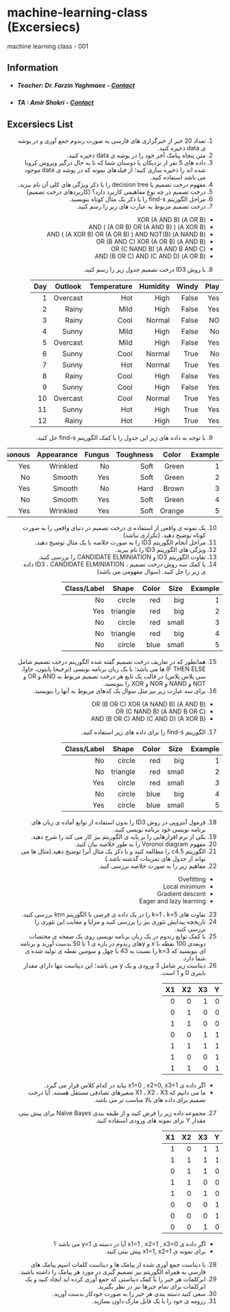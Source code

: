 # machine-learning-class (Excersiecs)
machine learning class - 001

## Information
* ##### Teacher: Dr. Farzin Yaghmaee - [Contact](mailto:f_yaghmaee@semnan.ac.ir)
* ##### TA : Amir Shokri - [Contact](mailto:amirshokri@semnan.ac.ir)

## Excersiecs List

<div dir="rtl">

1. تعداد 20 خبر از خبرگزاری های فارسی به صورت رندوم جمع آوری و در پوشه ی data ذخیره کنید.
2. متن پنجاه پیامک آخر خود را در پوشه ی data ذخیره کنید.
3. داده های 5 نفر از نزدیکان یا دوستان شما که تا به حال درگیر ویروس کرونا شده اند را ذخیره سازی کنید؛ از فیلدهای نمونه که در پوشه ی data موجود می باشد استفاده کنید.
4.	مفهوم درخت تصمیم یا  decision tree را با ذکر ویژگی های کلی آن نام ببرید.
5. درخت تصمیم در چه نوع مفاهیمی کاربرد دارد؟ (کاربردهای درخت تصمیم)
6. مراحل الگوریتم find-s را با ذکر یک مثال کوتاه بنویسید.
7. درخت تصمیم مربوط به عبارت های زیر را رسم کنید.
  - (A OR B) XOR (A AND B)
  - (A XOR B) AND ( (A OR B) OR (A AND B) )
  - (A NAND B) AND ( (A XOR B) OR (A OR B) ) AND NOT(B)
  - (A AND B) OR (B AND C) XOR (A OR B)
  - (A AND B AND C) OR (C NAND B)
  - (A OR B) AND (B OR C) AND (C AND D)
8. با روش ID3 درخت تصمیم جدول زیر را رسم کنید.

|     Play    |     Windy    |     Humidity    |     Temperature    |     Outlook     |     Day    |
|-------------|--------------|-----------------|--------------------|-----------------|------------|
|     Yes     |     False    |     High        |     Hot            |     Overcast    |     1      |
|     Yes     |     False    |     High        |     Mild           |     Rainy       |     2      |
|     NO      |     False    |     Normal      |     Cool           |     Rainy       |     3      |
|     No      |     False    |     High        |     Mild           |     Sunny       |     4      |
|     Yes     |     False    |     High        |     Mild           |     Overcast    |     5      |
|     No      |     True     |     Normal      |     Cool           |     Sunny       |     6      |
|     Yes     |     True     |     Normal      |     Hot            |     Sunny       |     7      |
|     Yes     |     False    |     High        |     Cool           |     Rainy       |     8      |
|     Yes     |     False    |     High        |     Cool           |     Sunny       |     9      |
|     Yes     |     True     |     Normal      |     Cool           |     Overcast    |     10     |
|     Yes     |     True     |     High        |     Hot            |     Sunny       |     11     |
|     Yes     |     True     |     High        |     Hot            |     Rainy       |     12     |

9. با توجه به داده های زیر این جدول را با کمک الگوریتم find-s حل کنید.
  
  
|     Example    |     Color     |     Toughness    |     Fungus    |     Appearance    |     Poisonous    |
|----------------|---------------|------------------|---------------|-------------------|------------------|
|     1          |     Green     |     Soft         |     No        |     Wrinkled      |     Yes          |
|     2          |     Green     |     Soft         |     Yes       |     Smooth        |     No           |
|     3          |     Brown     |     Hard         |     No        |     Smooth        |     Yes          |
|     4          |     Green     |     Soft         |     Yes       |     Smooth        |     No           |
|     5          |     Orange    |     Soft         |     Yes       |     Wrinkled      |     Yes          |
  
  
10. یک نمونه ی واقعی از استفاده ی درخت تصمیم در دنیای واقعی را به صورت کوتاه توضیح دهید. (تکراری نباشد)
11. مراحل انجام الگوریتم ID3 را به صورت خلاصه با یک مثال توضیح دهید.
12. ویژگی های الگوریتم ID3 را نام ببرید.
13. تفاوت الگوریتم ID3 و CANDIDATE ELMINIATION را بررسی کنید.
14. با کمک سه روش درخت تصمیم ، ID3 ، CANDIDATE ELMINIATION داده ی زیر را حل کنید. (سوال مفهومی می باشد)

|     Example    |     Size     |     Color    |     Shape       |     Class/Label    |
|----------------|--------------|--------------|-----------------|--------------------|
|     1          |     big      |     red      |     circle      |     No             |
|     2          |     big      |     red      |     triangle    |     Yes            |
|     3          |     small    |     red      |     circle      |     No             |
|     4          |     big      |     red      |     triangle    |     No             |
|     5          |     small    |     blue     |     circle      |     No             |
  
15. همانطور که در تعاریف درخت تصمیم گفته شده الگوریتم درخت تصمیم شامل IF THEN ELSE ها می باشد؛ با یک زبان برنامه نویسی (ترجیحا پایتون، جاوا، سی پلاس پلاس) در قالب یک تابع هر درخت تصمیم مربوط به AND و OR و NOT و NAND و NOR و XOR را بنویسید.
16. برای سه عبارت زیر نیز مثل سوال یک کدهای مربوط به آنها را بنویسید.
  -  (A AND B) OR (B OR C) XOR (A NAND B)
  -  (A AND B OR C) OR (C NAND B)
  -  (A XOR B) AND (B OR C) AND (C AND D)

17. الگوریتم find-s را برای داده های زیر استفاده کنید.

|     Example    |     Size     |     Color    |     Shape       |     Class/Label    |
|----------------|--------------|--------------|-----------------|--------------------|
|     1          |     big      |     red      |     circle      |     No             |
|     2          |     small    |     red      |     triangle    |     No             |
|     3          |     small    |     red      |     circle      |     Yes            |
|     4          |     big      |     blue     |     circle      |     No             |
|     5          |     small    |     blue     |     circle      |     Yes            |
  
18. فرمول آنتروپی در روش ID3 را بدون استفاده از توابع آماده ی زبان های برنامه نویسی خود برنامه نویسی کنید.
19. یکی از نرم افزارهایی را بر پایه ی الگوریتم بیز کار می کند را شرح دهید.
20. مفهوم Voronoi diagram را به طور خلاصه بیان کنید.
21. الگوریتم c4.5 را مطالعه کنید و با ذکر یک مثال آنرا توضیح دهید.(مثال ها می تواند از جدول های تمرینات گذشته باشد.)
22. مفاهیم زیر را به صورت خلاصه بررسی کنید.
  -	Ovefitting
  -	Local minimum
  -	Gradient descent
  -	Eager and lazy learning

 23. تفاوت های k=1 ، k=5 را در یک داده ی فرضی با الگوریتم knn بررسی کنید.
 24. تاریخچه پیدایش تئوری بیز را بررسی کنید و مزایا و معایب این تئوری را بررسی کنید.
 25. با کمک توابع رندوم در یک زبان برنامه نویسی روی یک صفحه ی مختصات دوبعدی 100 نقطه با x و yهای رندوم در بازه ی 1 تا 50 بدست آورید و برنامه ای بنویسید که k=3 را نسبت به 43 یا چهل و سومین نقطه ی تولید شده ی شما دارد.
 26. دیتاست زیر شامل 3 ورودی و یک y می باشد؛ این دیتاست تنها دارای مقدار باینری 0 و 1 است.
  
|     Y    |     X3    |     X2    |     X1    |
|----------|-----------|-----------|-----------|
|     0    |     1     |     0     |     0     |
|     0    |     0     |     1     |     0     |
|     0    |     0     |     1     |     1     |
|     1    |     1     |     0     |     0     |
|     1    |     1     |     1     |     1     |
|     1    |     0     |     0     |     1     |
|     1    |     0     |     1     |     1     |
  
  - اگر داده ی x1=0 , x2=0, x3=1 بیاید در کدام کلاس قرار می گیرد.
  - ما می دانیم که X1 ، X2 ، X3 متغیرهای تصادفی مستقل هستند. آیا درخت تصمیم برای داده های بالا مناسب تر می باشد.
  
27. مجموعه داده زیر را فرض کنید و از طبقه بندی Naïve Bayes برای پیش بینی مقدار Y برای نمونه های ورودی استفاده کنید.
  
|     Y    |     X3    |     X2    |     X1    |
|----------|-----------|-----------|-----------|
|     1    |     1     |     0     |     1     |
|     1    |     1     |     1     |     1     |
|     0    |     1     |     1     |     0     |
|     0    |     0     |     1     |     1     |
|     0    |     1     |     0     |     1     |
|     1    |     0     |     0     |     0     |
|     1    |     0     |     0     |     0     |
|     0    |     1     |     0     |     0     |
  
  - اگر داده ی x1=1 , x2=1 , x3=0 آیا در دسته ی y=1 می باشد ؟
  - برای نمونه ی x1=1, x2=1 پیش بینی کنید.
  
28. با دیتاست جمع آوری شده از پیامک ها و دیتاست کلمات اسپم پیامک های فارسی به همراه الگوریتم بیز تصمیم گیری در مورد هر پیامک را داشته باشید.
29. ابرکلمات هر خبر را با کمک دیتاستی که جمع آوری کرده اید ایجاد کنید و یک ابرکلمات برای تمام خبرها نیز در نظر بگیرید.
30. سعی کنید دسته بندی هر خبر را به صورت خودکار بدست آورید.
31. رزومه ی خود را با یک فایل مارک داون بسازید.
  
</div>
